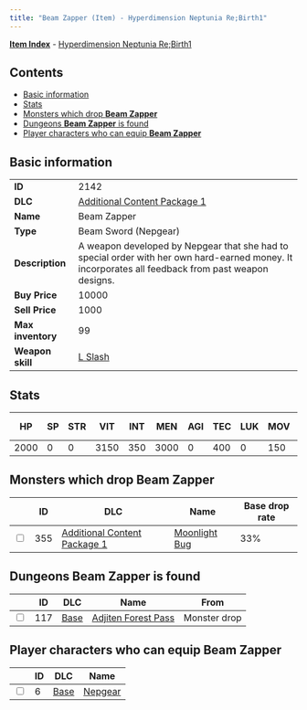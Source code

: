 ```yaml
---
title: "Beam Zapper (Item) - Hyperdimension Neptunia Re;Birth1"
---
```


[**Item Index**](/neptunia/rb1/item/index.html) - [Hyperdimension Neptunia Re;Birth1](/neptunia/rb1)

## Contents

- [Basic information](#basic-information)
- [Stats](#stats)
- [Monsters which drop **Beam Zapper**](#monsters-which-drop-beam-zapper)
- [Dungeons **Beam Zapper** is found](#dungeons-beam-zapper-is-found)
- [Player characters who can equip **Beam Zapper**](#player-characters-who-can-equip-beam-zapper)

## Basic information

|   |   |
| -- | -- |
| **ID** | 2142 |
| **DLC** | [Additional Content Package 1](/neptunia/rb1/dlc/10-pack1.html) |
| **Name** | Beam Zapper |
| **Type** | Beam Sword (Nepgear) |
| **Description** | A weapon developed by Nepgear that she had to special order with her own hard-earned money. It incorporates all feedback from past weapon designs. |
| **Buy Price** | 10000 |
| **Sell Price** | 1000 |
| **Max inventory** | 99 |
| **Weapon skill** | [L Slash](/neptunia/rb1/skill/1-1002-l-slash.html) |

## Stats

| HP | SP | STR | VIT | INT | MEN | AGI | TEC | LUK | MOV | Fire res. | Ice res. | Wind res. | Lightning res. |
| -- | -- | --- | --- | --- | --- | --- | --- | --- | --- | --------- | -------- | --------- | -------------- |
| 2000 | 0 | 0 | 3150 | 350 | 3000 | 0 | 400 | 0 | 150 | 0 | 0 | 0 | 0 |

## Monsters which drop **Beam Zapper**

|    | ID | DLC | Name | Base drop rate |
| -- | -- | --- | ---- | -------------- |
| <input type="checkbox" id="rb1-monster-10-355" class="trackbox" /> | 355 | [Additional Content Package 1](/neptunia/rb1/dlc/10-pack1.html) | [Moonlight Bug](/neptunia/rb1/monster/10-355-moonlight-bug.html) | 33% |

## Dungeons **Beam Zapper** is found

|    | ID | DLC | Name | From |
| -- | -- | --- | ---- | ---- |
| <input type="checkbox" id="rb1-dungeon-1-117" class="trackbox" /> | 117 | [Base](/neptunia/rb1/dlc/1-base.html) | [Adjiten Forest Pass](/neptunia/rb1/dungeon/1-117-adjiten-forest-pass.html) | Monster drop |

## Player characters who can equip **Beam Zapper**

|    | ID | DLC | Name |
| -- | -- | --- | ---- |
| <input type="checkbox" id="rb1-player-1-6" class="trackbox" /> | 6 | [Base](/neptunia/rb1/dlc/1-base.html) | [Nepgear](/neptunia/rb1/player/1-6-nepgear.html) |